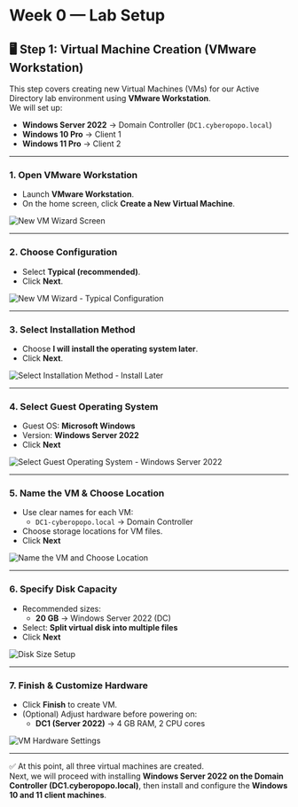 # Week 0 — Lab Setup  
## 🖥️ Step 1: Virtual Machine Creation (VMware Workstation)

This step covers creating new Virtual Machines (VMs) for our Active Directory lab environment using **VMware Workstation**.  
We will set up:  
- **Windows Server 2022** → Domain Controller (`DC1.cyberopopo.local`)  
- **Windows 10 Pro** → Client 1  
- **Windows 11 Pro** → Client 2  

---

### 1. Open VMware Workstation
- Launch **VMware Workstation**.  
- On the home screen, click **Create a New Virtual Machine**.  
 
![New VM Wizard Screen](https://i.imgur.com/4OWsnHc.png)

---

### 2. Choose Configuration  
- Select **Typical (recommended)**.  
- Click **Next**.  
 
![New VM Wizard - Typical Configuration](https://i.imgur.com/tCw9PhX.png)


---

### 3. Select Installation Method  
- Choose **I will install the operating system later**.  
- Click **Next**.  
  
![Select Installation Method - Install Later](https://i.imgur.com/iSAh1C0.png)


---

### 4. Select Guest Operating System  
- Guest OS: **Microsoft Windows**  
- Version: **Windows Server 2022**  
- Click **Next**  

![Select Guest Operating System - Windows Server 2022](https://i.imgur.com/Mr7nubq.png)


---

### 5. Name the VM & Choose Location  
- Use clear names for each VM:  
  - `DC1-cyberopopo.local` → Domain Controller  
- Choose storage locations for VM files.  
- Click **Next**  
 
![Name the VM and Choose Location](https://i.imgur.com/7bk0ysO.png)


---

### 6. Specify Disk Capacity  
- Recommended sizes:  
  - **20 GB** → Windows Server 2022 (DC)   
- Select: **Split virtual disk into multiple files**  
- Click **Next**  
  
![Disk Size Setup](https://i.imgur.com/L2zYDkc.png)


---

### 7. Finish & Customize Hardware  
- Click **Finish** to create VM.  
- (Optional) Adjust hardware before powering on:  
  - **DC1 (Server 2022)** → 4 GB RAM, 2 CPU cores    
 
![VM Hardware Settings](https://i.imgur.com/VutLCvg.png)

---

✅ At this point, all three virtual machines are created.  
Next, we will proceed with installing **Windows Server 2022 on the Domain Controller (DC1.cyberopopo.local)**, then install and configure the **Windows 10 and 11 client machines**.  
